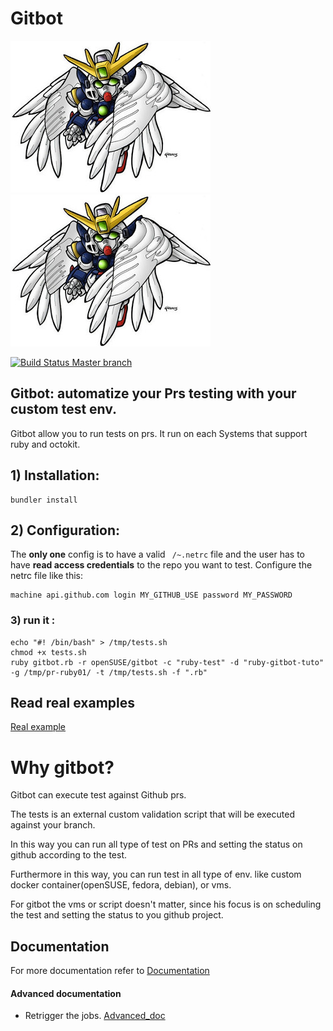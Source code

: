 # Gitbot
![GUNDAM image](help/gundam.jpg)
![GUNDAM image](help/gundam.jpg)

[![Build Status Master branch](https://travis-ci.org/openSUSE/gitbot.svg?branch=master)](https://travis-ci.org/openSUSE/gitbot)

## Gitbot: automatize your Prs testing with your custom test env.
Gitbot allow you to run tests on prs. It run on each Systems that support ruby and octokit.

## 1) Installation:

```console
bundler install
```

## 2) Configuration:

The **only one** config is to have a valid ``` /~.netrc``` file and the user has to have **read access credentials** to the repo you want to test.
Configure the netrc file like this:

```
machine api.github.com login MY_GITHUB_USE password MY_PASSWORD
```

### 3) run it : 
```console
echo "#! /bin/bash" > /tmp/tests.sh
chmod +x tests.sh
ruby gitbot.rb -r openSUSE/gitbot -c "ruby-test" -d "ruby-gitbot-tuto" -g /tmp/pr-ruby01/ -t /tmp/tests.sh -f ".rb"
```


## Read real examples

[Real example](help/real_examples.md)

# Why gitbot?

Gitbot can execute test against Github prs.

The tests is an external custom validation script that will be executed against your branch.

In this way you can run all type of test on PRs and setting the status on github according to the test.

Furthermore in this way, you can run test in all type of env. like custom docker container(openSUSE, fedora, debian), or vms.

For gitbot the vms or script doesn't matter, since his focus is on scheduling the test and setting the status to you github project.


## Documentation
For more documentation refer to [Documentation](doc/README.md)

#### Advanced documentation

- Retrigger the jobs. [Advanced_doc](doc/ADVANCED.md)

